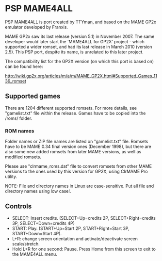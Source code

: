 # PSP MAME4ALL
PSP MAME4ALL is port created by TTYman, and based on the MAME GP2x emulator developed by Franxis. 

MAME GP2x saw its last release (version 5.1) in November 2007. The same developer would later start the 'MAME4ALL for GP2X' project - which supported a wider romset, and had its last release in March 2010 (version 2.5). This PSP port, despite its name, is unrelated to this later project.

The compatibility list for the GP2X version (on which this port is based on) can be found here:

http://wiki.gp2x.org/articles/m/a/m/MAME_GP2X.html#Supported_Games_1139_romset

## Supported games

There are 1204 different supported romsets. For more details, see "gamelist.txt" file within the release. Games have to be copied into the /roms/ folder.

### ROM names

Folder names or ZIP file names are listed on "gamelist.txt" file.
Romsets have to be MAME 0.34 final version ones (December 1998), but there are also some new added romsets from later MAME versions, as well as modified romsets.

Please use "clrmame_roms.dat" file to convert romsets from other MAME versions to the ones used by this version for GP2X, using ClrMAME Pro utility.

NOTE: File and directory names in Linux are case-sensitive. Put all file and directory names using low case!.

## Controls

- SELECT: Insert credits. (SELECT+Up=credits 2P, SELECT+Right=credits 3P, SELECT+Down=credits 4P)
- START: Play. (START+Up=Start 2P, START+Right=Start 3P, START+Down=Start 4P).
- L+R: change screen orientation and activate/deactivate screen scale/stretch.
- Hold L+R for one second: Pause. Press Home from this screen to exit to the MAME4ALL menu.
